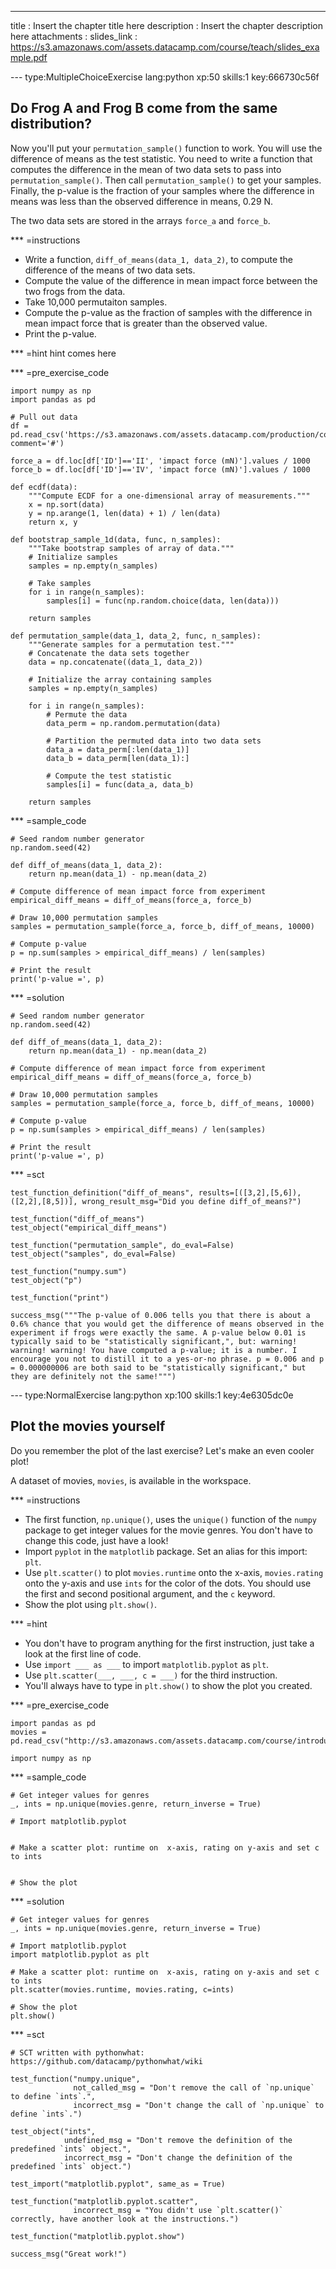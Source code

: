 ---
title       : Insert the chapter title here
description : Insert the chapter description here
attachments :
  slides_link : https://s3.amazonaws.com/assets.datacamp.com/course/teach/slides_example.pdf

--- type:MultipleChoiceExercise lang:python xp:50 skills:1 key:666730c56f
## Do Frog A and Frog B come from the same distribution?

Now you'll put your `permutation_sample()` function to work. You will use the difference of means as the test statistic. You need to write a function that computes the difference in the mean of two data sets to pass into `permutation_sample()`. Then call `permutation_sample()` to get your samples. Finally, the p-value is the fraction of your samples where the difference in means was less than the observed difference in means, 0.29 N.

The two data sets are stored in the arrays `force_a` and `force_b`.

*** =instructions
- Write a function, `diff_of_means(data_1, data_2)`, to compute the difference of the means of two data sets.
- Compute the value of the difference in mean impact force between the two frogs from the data.
- Take 10,000 permutaiton samples.
- Compute the p-value as the fraction of samples with the difference in mean impact force that is greater than the observed value.
- Print the p-value.

*** =hint
hint comes here

*** =pre_exercise_code
```{python}
import numpy as np
import pandas as pd

# Pull out data
df = pd.read_csv('https://s3.amazonaws.com/assets.datacamp.com/production/course_1397/datasets/frog_tongue.csv', comment='#')

force_a = df.loc[df['ID']=='II', 'impact force (mN)'].values / 1000
force_b = df.loc[df['ID']=='IV', 'impact force (mN)'].values / 1000

def ecdf(data):
    """Compute ECDF for a one-dimensional array of measurements."""
    x = np.sort(data)
    y = np.arange(1, len(data) + 1) / len(data)
    return x, y

def bootstrap_sample_1d(data, func, n_samples):
    """Take bootstrap samples of array of data."""
    # Initialize samples
    samples = np.empty(n_samples)

    # Take samples
    for i in range(n_samples):
        samples[i] = func(np.random.choice(data, len(data)))

    return samples

def permutation_sample(data_1, data_2, func, n_samples):
    """Generate samples for a permutation test."""
    # Concatenate the data sets together
    data = np.concatenate((data_1, data_2))

    # Initialize the array containing samples
    samples = np.empty(n_samples)

    for i in range(n_samples):
        # Permute the data
        data_perm = np.random.permutation(data)

        # Partition the permuted data into two data sets
        data_a = data_perm[:len(data_1)]
        data_b = data_perm[len(data_1):]

        # Compute the test statistic
        samples[i] = func(data_a, data_b)

    return samples
```

*** =sample_code
```{python}
# Seed random number generator
np.random.seed(42)

def diff_of_means(data_1, data_2):
    return np.mean(data_1) - np.mean(data_2)

# Compute difference of mean impact force from experiment
empirical_diff_means = diff_of_means(force_a, force_b)

# Draw 10,000 permutation samples
samples = permutation_sample(force_a, force_b, diff_of_means, 10000)

# Compute p-value
p = np.sum(samples > empirical_diff_means) / len(samples)

# Print the result
print('p-value =', p)
```

*** =solution
```{python}
# Seed random number generator
np.random.seed(42)

def diff_of_means(data_1, data_2):
    return np.mean(data_1) - np.mean(data_2)

# Compute difference of mean impact force from experiment
empirical_diff_means = diff_of_means(force_a, force_b)

# Draw 10,000 permutation samples
samples = permutation_sample(force_a, force_b, diff_of_means, 10000)

# Compute p-value
p = np.sum(samples > empirical_diff_means) / len(samples)

# Print the result
print('p-value =', p)
```

*** =sct
```{python}
test_function_definition("diff_of_means", results=[([3,2],[5,6]),([2,2],[8,5])], wrong_result_msg="Did you define diff_of_means?")

test_function("diff_of_means")
test_object("empirical_diff_means")

test_function("permutation_sample", do_eval=False)
test_object("samples", do_eval=False)

test_function("numpy.sum")
test_object("p")

test_function("print")

success_msg("""The p-value of 0.006 tells you that there is about a 0.6% chance that you would get the difference of means observed in the experiment if frogs were exactly the same. A p-value below 0.01 is typically said to be "statistically significant,", but: warning! warning! warning! You have computed a p-value; it is a number. I encourage you not to distill it to a yes-or-no phrase. p = 0.006 and p = 0.000000006 are both said to be "statistically significant," but they are definitely not the same!""")
```
--- type:NormalExercise lang:python xp:100 skills:1 key:4e6305dc0e
## Plot the movies yourself

Do you remember the plot of the last exercise? Let's make an even cooler plot!

A dataset of movies, `movies`, is available in the workspace.

*** =instructions
- The first function, `np.unique()`, uses the `unique()` function of the `numpy` package to get integer values for the movie genres. You don't have to change this code, just have a look!
- Import `pyplot` in the `matplotlib` package. Set an alias for this import: `plt`.
- Use `plt.scatter()` to plot `movies.runtime` onto the x-axis, `movies.rating` onto the y-axis and use `ints` for the color of the dots. You should use the first and second positional argument, and the `c` keyword.
- Show the plot using `plt.show()`.

*** =hint
- You don't have to program anything for the first instruction, just take a look at the first line of code.
- Use `import ___ as ___` to import `matplotlib.pyplot` as `plt`.
- Use `plt.scatter(___, ___, c = ___)` for the third instruction.
- You'll always have to type in `plt.show()` to show the plot you created.

*** =pre_exercise_code
```{python}
import pandas as pd
movies = pd.read_csv("http://s3.amazonaws.com/assets.datacamp.com/course/introduction_to_r/movies.csv")

import numpy as np
```

*** =sample_code
```{python}
# Get integer values for genres
_, ints = np.unique(movies.genre, return_inverse = True)

# Import matplotlib.pyplot


# Make a scatter plot: runtime on  x-axis, rating on y-axis and set c to ints


# Show the plot

```

*** =solution
```{python}
# Get integer values for genres
_, ints = np.unique(movies.genre, return_inverse = True)

# Import matplotlib.pyplot
import matplotlib.pyplot as plt

# Make a scatter plot: runtime on  x-axis, rating on y-axis and set c to ints
plt.scatter(movies.runtime, movies.rating, c=ints)

# Show the plot
plt.show()
```

*** =sct
```{python}
# SCT written with pythonwhat: https://github.com/datacamp/pythonwhat/wiki

test_function("numpy.unique",
              not_called_msg = "Don't remove the call of `np.unique` to define `ints`.",
              incorrect_msg = "Don't change the call of `np.unique` to define `ints`.")

test_object("ints",
            undefined_msg = "Don't remove the definition of the predefined `ints` object.",
            incorrect_msg = "Don't change the definition of the predefined `ints` object.")

test_import("matplotlib.pyplot", same_as = True)

test_function("matplotlib.pyplot.scatter",
              incorrect_msg = "You didn't use `plt.scatter()` correctly, have another look at the instructions.")

test_function("matplotlib.pyplot.show")

success_msg("Great work!")
```
